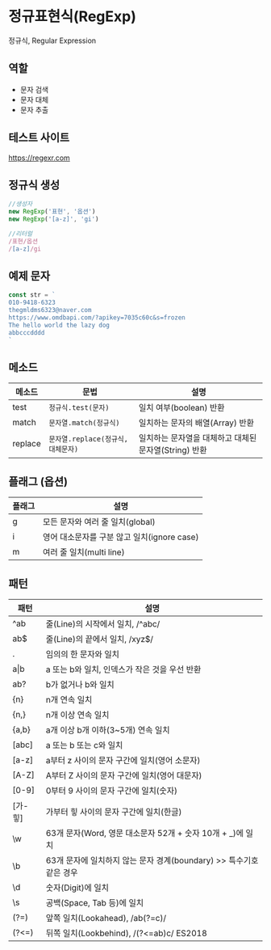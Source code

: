 # 정규표현식(RegExp)

정규식, Regular Expression


## 역할
- 문자 검색
- 문자 대체
- 문자 추출 

## 테스트 사이트

https://regexr.com

## 정규식 생성

```js
//생성자
new RegExp('표현', '옵션')
new RegExp('[a-z]', 'gi')

//리터럴
/표현/옵션
/[a-z]/gi
```

## 예제 문자
```js
const str = `
010-9418-6323
thegmldms6323@naver.com 
https://www.omdbapi.com/?apikey=7035c60c&s=frozen
The hello world the lazy dog
abbcccdddd
`
```

## 메소드

메소드 | 문법 | 설명
--|--|--
test | `정규식.test(문자)` | 일치 여부(boolean) 반환
match | `문자열.match(정규식)` | 일치하는 문자의 배열(Array) 반환
replace | `문자열.replace(정규식,대체문자)` | 일치하는 문자열을 대체하고 대체된 문자열(String) 반환

## 플래그 (옵션)

플래그 | 설명
--|--
g | 모든 문자와 여러 줄 일치(global)
i | 영어 대소문자를 구분 않고 일치(ignore case)
m | 여러 줄 일치(multi line)


## 패턴

패턴 | 설명
--|--
^ab | 줄(Line)의 시작에서 일치, /^abc/
ab$ | 줄(Line)의 끝에서 일치, /xyz$/
. | 임의의 한 문자와 일치
a&verbar;b | a 또는 b와 일치, 인덱스가 작은 것을 우선 반환
ab? | b가 없거나 b와 일치
{n}	| n개 연속 일치
{n,} | n개 이상 연속 일치
{a,b} | a개 이상 b개 이하(3~5개) 연속 일치
[abc] | a 또는 b 또는 c와 일치
[a-z] | a부터 z 사이의 문자 구간에 일치(영어 소문자)
[A-Z] | A부터 Z 사이의 문자 구간에 일치(영어 대문자)
[0-9] | 0부터 9 사이의 문자 구간에 일치(숫자)
[가-힣] | 가부터 힣 사이의 문자 구간에 일치(한글)
\w | 63개 문자(Word, 영문 대소문자 52개 + 숫자 10개 + _)에 일치
\b | 63개 문자에 일치하지 않는 문자 경계(boundary) >> 특수기호 같은 경우
\d | 숫자(Digit)에 일치
\s | 공백(Space, Tab 등)에 일치
(?=) | 앞쪽 일치(Lookahead), /ab(?=c)/
(?<=) | 뒤쪽 일치(Lookbehind), /(?<=ab)c/ ES2018